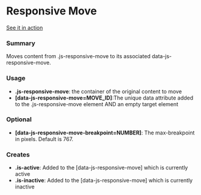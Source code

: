   <h1>Responsive Move</h1>
  <p><a href="//ericconstantinides.github.io/responsive-move/">See it in action</a></p>
  <div class="aside-move--top" data-js-responsive-move="aside-move"></div>
  <div class="js-responsive-move aside-move--right" data-js-responsive-move="aside-move" data-js-responsive-move-breakpoint="549">
    <aside>
      <h3>Summary</h3>
      <p>Moves content from .js-responsive-move to its associated data-js-responsive-move.</p>
    </aside>
  </div>
  <h3>Usage</h3>
  <ul>
    <li><strong>.js-responsive-move</strong>: the container of the original content to move</li>
    <li><strong>[data-js-responsive-move=MOVE_ID]</strong>:The unique data attribute added to the .js-responsive-move element AND an empty target element</li>
  </ul>
  <h3>Optional</h3>
  <ul>
    <li><strong>[data-js-responsive-move-breakpoint=NUMBER]</strong>: The max-breakpoint in pixels. Default is 767.</li>
  </ul>
  <h3>Creates</h3>
  <ul>
    <li><strong>.is-active</strong>: Added to the [data-js-responsive-move] which is currently active</li>
    <li><strong>.is-inactive</strong>: Added to the [data-js-responsive-move] which is currently inactive</li>
  </ul>
